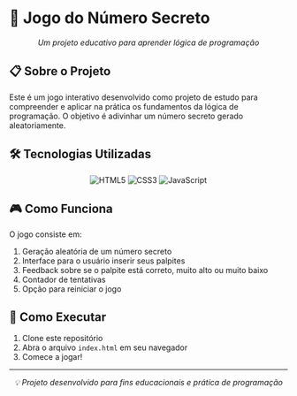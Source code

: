 # 🎯 Jogo do Número Secreto

<div align="center">
  <em>Um projeto educativo para aprender lógica de programação</em>
</div>

  


## 📋 Sobre o Projeto

Este é um jogo interativo desenvolvido como projeto de estudo para compreender e aplicar na prática os fundamentos da lógica de programação. O objetivo é adivinhar um número secreto gerado aleatoriamente.

## 🛠️ Tecnologias Utilizadas

<div align="center">
  
  ![HTML5](https://img.shields.io/badge/HTML5-E34F26?style=for-the-badge&logo=html5&logoColor=white )
  ![CSS3](https://img.shields.io/badge/CSS3-1572B6?style=for-the-badge&logo=css3&logoColor=white )
  ![JavaScript](https://img.shields.io/badge/JavaScript-F7DF1E?style=for-the-badge&logo=javascript&logoColor=black )

</div>

## 🎮 Como Funciona

O jogo consiste em:
1. Geração aleatória de um número secreto
2. Interface para o usuário inserir seus palpites
3. Feedback sobre se o palpite está correto, muito alto ou muito baixo
4. Contador de tentativas
5. Opção para reiniciar o jogo

## 🚀 Como Executar

1. Clone este repositório
2. Abra o arquivo `index.html` em seu navegador
3. Comece a jogar!

---

<div align="center">
  <em>💡 Projeto desenvolvido para fins educacionais e prática de programação</em>
</div>

